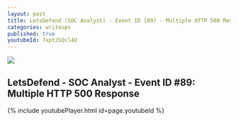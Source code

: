 ```yaml
---
layout: post
title: LetsDefend (SOC Analyst) - Event ID [89] - Multiple HTTP 500 Response
categories: writeups
published: true
youtubeId: 7xptJSQcl4U
---
```


![]({{site.baseurl}}/images/eventid89.png)

## LetsDefend - SOC Analyst - Event ID #89: Multiple HTTP 500 Response

{% include youtubePlayer.html id=page.youtubeId %}
